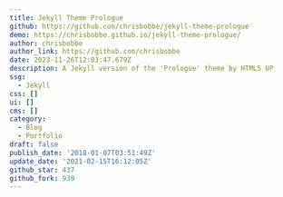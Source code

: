 ```yaml
---
title: Jekyll Theme Prologue
github: https://github.com/chrisbobbe/jekyll-theme-prologue
demo: https://chrisbobbe.github.io/jekyll-theme-prologue/
author: chrisbobbe
author_link: https://github.com/chrisbobbe
date: 2023-11-26T12:03:47.679Z
description: A Jekyll version of the 'Prologue' theme by HTML5 UP
ssg:
  - Jekyll
css: []
ui: []
cms: []
category:
  - Blog
  - Portfolio
draft: false
publish_date: '2018-01-07T03:51:49Z'
update_date: '2021-02-15T16:12:05Z'
github_star: 437
github_fork: 939
---
```

